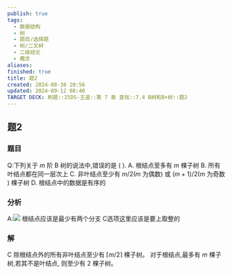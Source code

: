 ```yaml
---
publish: true
tags:
  - 数据结构
  - 树
  - 题目/选择题
  - 树/二叉树
  - 二级结论
  - 概念
aliases: 
finished: true
title: 题2
created: 2024-08-30 20:56
updated: 2024-09-12 08:40
TARGET DECK: 刷题::25DS-王道::第 7 章 查找::7.4 B树和B+树::题2
---
```

## 题2
### 题目
Q:下列关于 $m$ 阶 B 树的说法中,错误的是 ( ).
A. 根结点至多有 $m$ 棵子树
B. 所有叶结点都在同一层次上
C. 非叶结点至少有 $m/2(m$ 为偶数) 或 $( {m + 1}) /2(m$ 为奇数 $)$ 棵子树
D. 根结点中的数据是有序的
### 分析
A:![](https://img.hwenyi.live/202409121636153.webp)
根结点应该是最少有两个分支
C选项这里应该是要上取整的
### 解
C
除根结点外的所有非叶结点至少有 $\lceil m/2\rceil$ 棵子树。
对于根结点,最多有 $m$ 棵子树,若其不是叶结点, 则至少有 2 棵子树。


